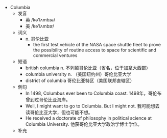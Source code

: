 - Columbia
  - 发音
    - 英 /kə'lʌmbɪə/
    - 美 /kə'lʌmbɪr/
  - 词义
    - n. 哥伦比亚
      - the first test vehicle of the NASA space shuttle fleet to prove the possibility of routine access to space for scientific and commercial ventures 
  - 短语
    - british columbia n. 不列颠哥伦比亚（省名，位于加拿大西部）
    - columbia university n. （美国纽约州）哥伦比亚大学
    - district of columbia 哥伦比亚特区（美国联邦直辖区）
  - 例句
    - In 1498, Columbus ever been to Columbia coast. 1498年，哥伦布曾到过哥伦比亚海岸。
    - Well, I might want to go to Columbia. But I might not. 我可能想去读哥伦比亚大学，但也可能不想。
    - He received a doctorate of philosophy in political science at Columbia University. 他获哥伦比亚大学政治学博士学位。
  - 补充